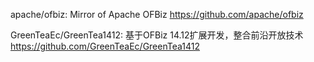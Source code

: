 

apache/ofbiz: Mirror of Apache OFBiz
 https://github.com/apache/ofbiz

GreenTeaEc/GreenTea1412: 基于OFBiz 14.12扩展开发，整合前沿开放技术 https://github.com/GreenTeaEc/GreenTea1412